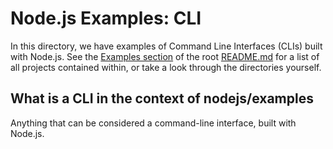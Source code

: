 # Node.js Examples: CLI

In this directory, we have examples of Command Line Interfaces (CLIs) built with Node.js. See the [Examples section](../README.md#examples) of the root [README.md](../README.md) for a list of all projects contained within, or take a look through the directories yourself.

## What is a CLI in the context of nodejs/examples

Anything that can be considered a command-line interface, built with Node.js.
